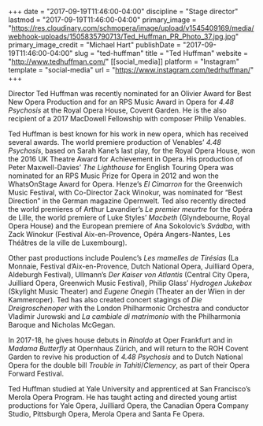 +++
date = "2017-09-19T11:46:00-04:00"
discipline = "Stage director"
lastmod = "2017-09-19T11:46:00-04:00"
primary_image = "https://res.cloudinary.com/schmopera/image/upload/v1545409169/media/webhook-uploads/1505835790713/Ted_Huffman_PR_Photo_37.jpg.jpg"
primary_image_credit = "Michael Hart"
publishDate = "2017-09-19T11:46:00-04:00"
slug = "ted-huffman"
title = "Ted Huffman"
website = "http://www.tedhuffman.com/"
[[social_media]]
platform = "Instagram"
template = "social-media"
url = "https://www.instagram.com/tedrhuffman/"
+++

Director Ted Huffman was recently nominated for an Olivier Award for Best New Opera Production and for an RPS Music Award in Opera for *4.48 Psychosis* at the Royal Opera House, Covent Garden. He is the also recipient of a 2017 MacDowell Fellowship with composer Philip Venables.

Ted Huffman is best known for his work in new opera, which has received several awards. The world premiere production of Venables’ *4.48 Psychosis*, based on Sarah Kane’s last play, for the Royal Opera House, won the 2016 UK Theatre Award for Achievement in Opera. His production of Peter Maxwell-Davies’ *The Lighthouse* for English Touring Opera was nominated for an RPS Music Prize for Opera in 2012 and won the WhatsOnStage Award for Opera. Henze’s *El Cimarron* for the Greenwich Music Festival, with Co-Director Zack Winokur, was nominated for “Best Direction” in the German magazine Opernwelt. Ted also recently directed the world premieres of Arthur Lavandier’s *Le premier meurtre* for the Opéra de Lille, the world premiere of Luke Styles’ *Macbeth* (Glyndebourne, Royal Opera House) and the European premiere of Ana Sokolovic’s *Svádba*, with Zack Winokur (Festival Aix-en-Provence, Opéra Angers-Nantes, Les Théâtres de la ville de Luxembourg).

Other past productions include Poulenc’s *Les mamelles de Tirésias* (La Monnaie, Festival d’Aix-en-Provence, Dutch National Opera, Juilliard Opera, Aldeburgh Festival), Ullmann’s *Der Kaiser von Atlantis* (Central City Opera, Juilliard Opera, Greenwich Music Festival), Philip Glass’ *Hydrogen Jukebox* (Skylight Music Theater) and *Eugene Onegin* (Theater an der Wien in der Kammeroper). Ted has also created concert stagings of *Die Dreigroschenoper* with the London Philharmonic Orchestra and conductor Vladimir Jurowski and *La cambiale di matrimonio* with the Philharmonia Baroque and Nicholas McGegan.

In 2017-18, he gives house debuts in *Rinaldo* at Oper Frankfurt and in *Madama Butterfly* at Opernhaus Zürich, and will return to the ROH Covent Garden to revive his production of *4.48 Psychosis* and to Dutch National Opera for the double bill *Trouble in Tahiti*/*Clemency*, as part of their Opera Forward Festival.

Ted Huffman studied at Yale University and apprenticed at San Francisco’s Merola Opera Program. He has taught acting and directed young artist productions for Yale Opera, Juilliard Opera, the Canadian Opera Company Studio, Pittsburgh Opera, Merola Opera and Santa Fe Opera.
